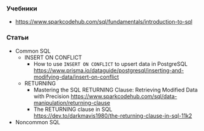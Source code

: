 ### Учебники

- https://www.sparkcodehub.com/sql/fundamentals/introduction-to-sql

### Статьи

- Common SQL
    - INSERT ON CONFLICT
        - How to use `INSERT ON CONFLICT` to upsert data in PostgreSQL https://www.prisma.io/dataguide/postgresql/inserting-and-modifying-data/insert-on-conflict
    - RETURNING
        - Mastering the SQL RETURNING Clause: Retrieving Modified Data with Precision https://www.sparkcodehub.com/sql/data-manipulation/returning-clause
        - The RETURNING clause in SQL https://dev.to/darkmavis1980/the-returning-clause-in-sql-11k2
- Noncommon SQL
